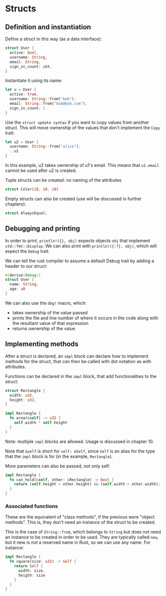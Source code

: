 # Structs

## Definition and instantiation

Define a struct in this way (as a data interface):
```rust
struct User {
  active: bool,
  username: String,
  email: String,
  sign_in_count: u64,
}
```

Instantiate it using its name:
```rust
let u = User {
  active: true,
  username: String::from("bob"),
  email: String::from("bob@bob.com"),
  sign_in_count: 1
}
```

Use the `struct update syntax` if you want to copy values from another struct. This will move ownership of the values that don't implement the `Copy` trait:
```rust
let u2 = User {
  username: String::from("alice"),
  ..u1
}
```
In this example, u2 takes ownership of u1's email. This means that `u1.email` cannot be used after u2 is created.

Tuple structs can be created: no naming of the attributes
```rust
struct Color(i8, i8, i8)
```

Empty structs can also be created (use will be discussed in further chapters):
```rust
struct AlwaysEqual;
```

## Debugging and printing

In order to print, `println!({}, obj)` expects objects `obj` that implement `std::fmt::Display`. 
We can also print with `println!({:?}, obj)`, which will expect the `Debug` trait.

We can tell the rust compiler to assume a default Debug trait by adding a header to our struct:
```rust
#[derive(Debug)]
struct User {
  name: String,
  age: u8
}
```

We can also use the `dbg!` macro, which:
- takes ownership of the value passed
- prints the file and line number of where it occurs in the code along with the resultant value of that expression
- returns ownership of the value

## Implementing methods

After a struct is declared, an `impl` block can declare how to implement methods for the struct, that can then be called with dot notation as with attributes.

Functions can be declared in the `impl` block, that add functionalities to the struct:
```rust
struct Rectangle {
  width: u32,
  height: u32,
}

impl Rectangle {
  fn area(&self) -> u32 {
    self.width * self.height
  }
}
```

Note: multiple `impl` blocks are allowed. Usage is discussed in chapter 10.

Note that `&self` is short for `self: &Self`, since `Self` is an alias for the type that the `impl` block is for (in the example, `Rectangle`).

More parameters can also be passed, not only self:
```rust
impl Rectangle {
  fn can_hold(&self, other: &Rectangle) -> bool {
    return (self.height > other.height) && (self.width > other.width);
  }
}
```

### Associated functions

These are the equivalent of "class methods", if the previous were "object methods". This is, they don't need an instance of the struct to be created.

This is the case of `String::from`, which belongs to `String` but does not need an instance to be created in order to be used.
They are typically called `new`, but it new is *not* a reserved name in Rust, so we can use any name. For instance:
```rust
impl Rectangle {
  fn square(size: u32) -> Self {
    return Self {
      width: size,
      heigth: size
    }
  }
}
```